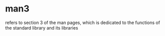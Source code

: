 # man3

refers to section 3 of the man pages, which is dedicated to the functions of the standard library and its libraries
